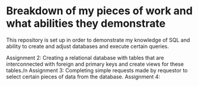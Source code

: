 # Breakdown of my pieces of work and what abilities they demonstrate
This repository is set up in order to demonstrate my knowledge of SQL and ability to create and adjust databases and execute certain queries.


Assignment 2: Creating a relational database with tables that are interconnected with foreign and primary keys and create views for these tables./n
Assignment 3: Completing simple requests made by requestor to select certain pieces of data from the database.
Assignment 4:
